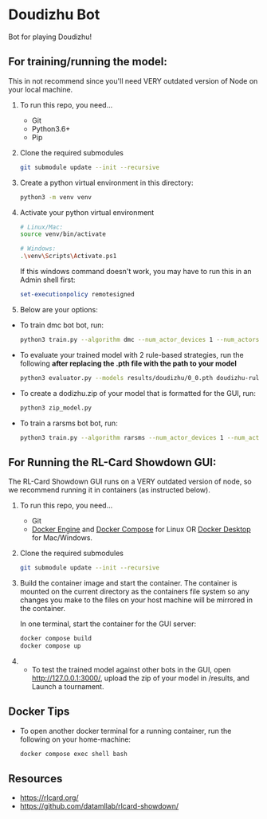 # Doudizhu Bot

Bot for playing Doudizhu!

## For training/running the model:
This in not recommend since you'll need VERY outdated version of Node on your local machine.

1. To run this repo, you need...
    * Git
    * Python3.6+ 
    * Pip

2. Clone the required submodules
    ```bash
    git submodule update --init --recursive
    ```

2. Create a python virtual environment in this directory:

    ```bash
    python3 -m venv venv
    ```

3. Activate your python virtual environment

    ```bash
    # Linux/Mac:
    source venv/bin/activate  
    
    # Windows:
    .\venv\Scripts\Activate.ps1
    ```

    If this windows command doesn't work, you may have to run this in an Admin shell first:
    ```powershell
    set-executionpolicy remotesigned
    ```

4. Below are your options:
* To train dmc bot bot, run:
    ```bash
    python3 train.py --algorithm dmc --num_actor_devices 1 --num_actors 5 --save_interval 1
    ```

* To evaluate your trained model with 2 rule-based strategies, run the following **after replacing the .pth file with the path to your model**
    ```bash
    python3 evaluator.py --models results/doudizhu/0_0.pth doudizhu-rule-v1 doudizhu-rule-v1 --cuda '' --num_games 100
    ```
* To create a dodizhu.zip of your model that is formatted for the GUI, run:
    ```bash
    python3 zip_model.py
    ```

* To train a rarsms bot bot, run:
    ```bash
    python3 train.py --algorithm rarsms --num_actor_devices 1 --num_actors 5 --save_interval 1

    ```


## For Running the RL-Card Showdown GUI:
The RL-Card Showdown GUI runs on a VERY outdated version of node, so we recommend running it in containers (as instructed below).

1. To run this repo, you need...
    * Git
    * [Docker Engine](https://docs.docker.com/engine/install/) and [Docker Compose](https://docs.docker.com/compose/install/linux/) for Linux OR [Docker Desktop](https://docs.docker.com/desktop/setup/install/mac-install/) for Mac/Windows.

2. Clone the required submodules
    ```bash
    git submodule update --init --recursive
    ```

3. Build the container image and start the container.  The container is mounted on the current directory as the containers file system so any changes you make to the files on your host machine will be mirrored in the container.
    
    In one terminal, start the container for the GUI server:
    ```bash
    docker compose build
    docker compose up
    ```
4.  * To test the trained model against other bots in the GUI, open http://127.0.0.1:3000/, upload the zip of your model in /results, and Launch a tournament.


## Docker Tips
* To open another docker terminal for a running container, run the following on your home-machine:
    ```bash
    docker compose exec shell bash
    ```


## Resources
* https://rlcard.org/
* https://github.com/datamllab/rlcard-showdown/
